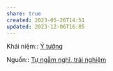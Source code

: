 ```yaml
---
share: true
created: 2023-05-26T14:51
updated: 2023-12-06T16:05
---
```


Khái niệm:: [Ý tưởng](%C3%9D%20t%C6%B0%E1%BB%9Fng.md)

Nguồn:: [Tự ngẫm nghĩ, trải nghiệm](../../../../%CE%9E%20Ngu%E1%BB%93n/T%E1%BB%B1%20ng%E1%BA%ABm%20ngh%C4%A9,%20tr%E1%BA%A3i%20nghi%E1%BB%87m.md)